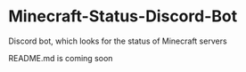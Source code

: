 # Minecraft-Status-Discord-Bot
Discord bot, which looks for the status of Minecraft servers



README.md is coming soon
